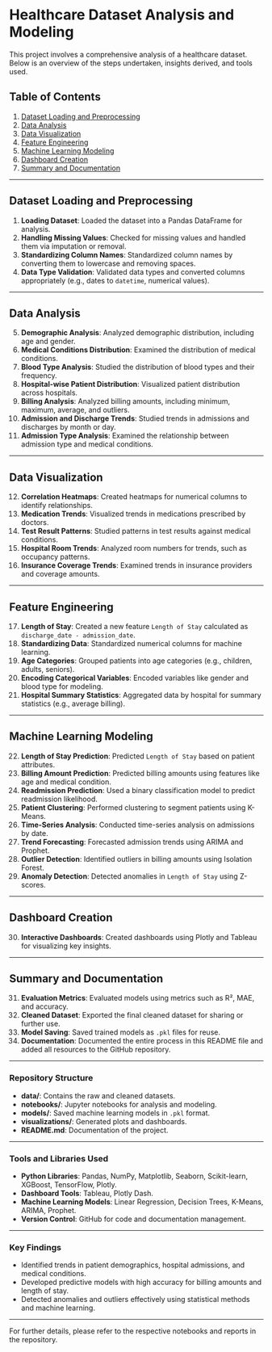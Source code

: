 # Healthcare Dataset Analysis and Modeling

This project involves a comprehensive analysis of a healthcare dataset. Below is an overview of the steps undertaken, insights derived, and tools used.

## Table of Contents
1. [Dataset Loading and Preprocessing](#dataset-loading-and-preprocessing)
2. [Data Analysis](#data-analysis)
3. [Data Visualization](#data-visualization)
4. [Feature Engineering](#feature-engineering)
5. [Machine Learning Modeling](#machine-learning-modeling)
6. [Dashboard Creation](#dashboard-creation)
7. [Summary and Documentation](#summary-and-documentation)

---

## Dataset Loading and Preprocessing

1. **Loading Dataset**: Loaded the dataset into a Pandas DataFrame for analysis.
2. **Handling Missing Values**: Checked for missing values and handled them via imputation or removal.
3. **Standardizing Column Names**: Standardized column names by converting them to lowercase and removing spaces.
4. **Data Type Validation**: Validated data types and converted columns appropriately (e.g., dates to `datetime`, numerical values).

---

## Data Analysis

5. **Demographic Analysis**: Analyzed demographic distribution, including age and gender.
6. **Medical Conditions Distribution**: Examined the distribution of medical conditions.
7. **Blood Type Analysis**: Studied the distribution of blood types and their frequency.
8. **Hospital-wise Patient Distribution**: Visualized patient distribution across hospitals.
9. **Billing Analysis**: Analyzed billing amounts, including minimum, maximum, average, and outliers.
10. **Admission and Discharge Trends**: Studied trends in admissions and discharges by month or day.
11. **Admission Type Analysis**: Examined the relationship between admission type and medical conditions.

---

## Data Visualization

12. **Correlation Heatmaps**: Created heatmaps for numerical columns to identify relationships.
13. **Medication Trends**: Visualized trends in medications prescribed by doctors.
14. **Test Result Patterns**: Studied patterns in test results against medical conditions.
15. **Hospital Room Trends**: Analyzed room numbers for trends, such as occupancy patterns.
16. **Insurance Coverage Trends**: Examined trends in insurance providers and coverage amounts.

---

## Feature Engineering

17. **Length of Stay**: Created a new feature `Length of Stay` calculated as `discharge_date - admission_date`.
18. **Standardizing Data**: Standardized numerical columns for machine learning.
19. **Age Categories**: Grouped patients into age categories (e.g., children, adults, seniors).
20. **Encoding Categorical Variables**: Encoded variables like gender and blood type for modeling.
21. **Hospital Summary Statistics**: Aggregated data by hospital for summary statistics (e.g., average billing).

---

## Machine Learning Modeling

22. **Length of Stay Prediction**: Predicted `Length of Stay` based on patient attributes.
23. **Billing Amount Prediction**: Predicted billing amounts using features like age and medical condition.
24. **Readmission Prediction**: Used a binary classification model to predict readmission likelihood.
25. **Patient Clustering**: Performed clustering to segment patients using K-Means.
26. **Time-Series Analysis**: Conducted time-series analysis on admissions by date.
27. **Trend Forecasting**: Forecasted admission trends using ARIMA and Prophet.
28. **Outlier Detection**: Identified outliers in billing amounts using Isolation Forest.
29. **Anomaly Detection**: Detected anomalies in `Length of Stay` using Z-scores.

---

## Dashboard Creation

30. **Interactive Dashboards**: Created dashboards using Plotly and Tableau for visualizing key insights.

---

## Summary and Documentation

31. **Evaluation Metrics**: Evaluated models using metrics such as R², MAE, and accuracy.
32. **Cleaned Dataset**: Exported the final cleaned dataset for sharing or further use.
33. **Model Saving**: Saved trained models as `.pkl` files for reuse.
34. **Documentation**: Documented the entire process in this README file and added all resources to the GitHub repository.

---

### Repository Structure

- **data/**: Contains the raw and cleaned datasets.
- **notebooks/**: Jupyter notebooks for analysis and modeling.
- **models/**: Saved machine learning models in `.pkl` format.
- **visualizations/**: Generated plots and dashboards.
- **README.md**: Documentation of the project.

---

### Tools and Libraries Used

- **Python Libraries**: Pandas, NumPy, Matplotlib, Seaborn, Scikit-learn, XGBoost, TensorFlow, Plotly.
- **Dashboard Tools**: Tableau, Plotly Dash.
- **Machine Learning Models**: Linear Regression, Decision Trees, K-Means, ARIMA, Prophet.
- **Version Control**: GitHub for code and documentation management.

---

### Key Findings

- Identified trends in patient demographics, hospital admissions, and medical conditions.
- Developed predictive models with high accuracy for billing amounts and length of stay.
- Detected anomalies and outliers effectively using statistical methods and machine learning.

---

For further details, please refer to the respective notebooks and reports in the repository.


